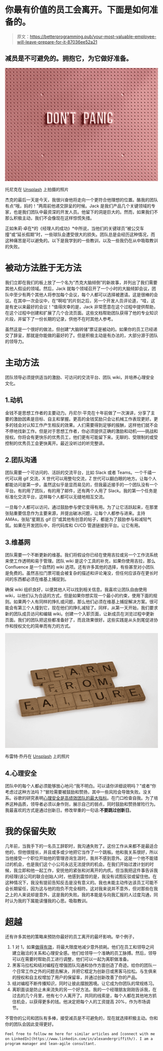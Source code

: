 # 你最有价值的员工会离开。下面是如何准备的。

> 原文：<https://betterprogramming.pub/your-most-valuable-employee-will-leave-prepare-for-it-87036ee52a21>

## 减员是不可避免的。拥抱它，为它做好准备。

![](img/f12df98da56088d45d6d8556b0daee27.png)

托尼克在 [Unsplash](https://unsplash.com?utm_source=medium&utm_medium=referral) 上拍摄的照片

杰克的最后一天是今天，我很兴奋他将走向一个更符合他理想的位置。酪我的团队有点“哦，妈的！”两周前他递交辞呈的时候。Jack 是我们产品几个关键领域的专家，也是我们团队中最资深的开发人员。他留下的洞是巨大的。然而，如果我们不那么积极主动，我们不会像现在这样惊慌失措。

正如朱莉·卓在*的《经理人的成功》*中所说，当他们的关键球员“被公交车撞”或“延长假期”时，一些球队会遭受很大的损失。团队总是会经历这种情况，而这种痛苦是可以避免的。以下是我学到的一些教训，以及一些我仍在从中吸取教训的失败。

# 被动方法胜于无方法

我们立即在我们的板上放了一个名为“杰克大脑倾倒”的新故事，并列出了我们需要其他人假设的领域。然后，Jack 就每个领域召开了一个小时的大脑倾卸会议，团队中至少有两个其他人将参加每个会议，每个人都可以选择被邀请。这是很棒的会议。在其中一次会议中，在“啊哈”的片刻之后，另一个开发人员评论道，“哇，这是有史以来最好的会议！”值得庆幸的是，Jack 非常愿意在这个过程中提供帮助，在这个过程中创建和扩展了几个合流页面。这些文档帮助团队获得了他的专业知识片段，并留下了一份长期的记录，供他不在时其他人参考。

虽然这是一个很好的做法，但创建“大脑转储”票证是被动的。如果你的员工已经递交了辞呈，那就是你能做的最好的了。但是积极主动是有办法的，大部分源于团队的领导力。

# 主动方法

团队领导必须提供适当的激励、可访问的交流平台、团队 wiki，并培养心理安全文化。

## 1.动机

金钱不是思想工作者的主要动力。丹尼尔·平克在十年前做了一次演讲，分享了主要的激励因素是目标、自主和掌握。更高的金钱奖励只会让机械工作表现更好。更多的钱会对认知工作产生相反的效果。人们需要得到足够的报酬，这样他们就不会不停地找新工作。但是对于思想工作者，你必须提供正确的激励和动机——挑战和授权。你将会有更快乐的优秀员工，他们更有可能留下来。无聊的、受限制的或受控制的优秀员工会更快离开。最近没听过的听完整讲。

## 2.团队沟通

团队需要一个可访问的、活跃的交流平台，比如 Slack 或者 Teams。一个千禧一代可以用 gif 交流，X 世代可以用整句交流，Z 世代可以翻白眼的地方。让每个人都能访问是第一步。虽然这似乎是显而易见的，但我最近接手的一个团队没有一个平台。有的用了团队，有的用了邮件，还有两个人用了 Slack。我的第一个任务是标准化交流平台，这样每个人都可以无缝地相互交流。

一旦每个人都可以访问，通过鼓励参与使它变得有用。为了让它活跃起来，在那里张贴重要信息作为主要来源，并提出破冰问题，让每个人都参与进来。主持 AMAs，张贴“星期五 gif 日”或其他有创意的帖子，都是为了鼓励参与和减轻气氛。如果在开发团队中，将代码库和 CI/CD 管道链接到平台。让它有用。

## 3.维基网

团队需要一个不断更新的维基。我们将假设你已经在使用吉拉或另一个工作流系统来使工作透明和易于管理。团队 wiki 是这个工具的补充，如果你使用吉拉，那么 Confluence 是一个自然的 wiki 选项。还有许多其他的选择，有些甚至对小团队是免费的。虽然吉拉门票可能会被复杂的描述和评论淹没，但任何应该存在更长时间的东西都必须在维基上捕捉到。

确保 wiki 组织良好，以便其他人可以找到相关信息。我喜欢让团队自由使用 wiki，以他们认为合适的方式，但是如果你想实现一个最小的约束，使用下面的规则。如果两个人有同样的挣扎或问题，那么他们必须在维基上捕捉解决方案。很可能会有第三个人撞到它，现在他们的挣扎减轻了。同样，从第一天开始，我们要求新的团队成员访问和编辑 wiki。创建一个入职页面，让新成员在浏览过程中更新页面。我们的团队把这些都准备好了，而且效果很好。这些实践是从头到尾促进协作和授权文化的简单而有力的方式。

![](img/31dbe023ea1bc7501343d30a48557dad.png)

布雷特·乔丹在 [Unsplash](https://unsplash.com?utm_source=medium&utm_medium=referral) 上的照片

## 4.心理安全

团队中的每个人都必须能够放心地问:“我不明白。可以请你详细说明吗？”或者“你考虑过这种方法吗？”冒险需要被鼓励和赞扬，其中一些风险会导致失败。没关系。谷歌的研究表明[心理安全是高绩效团队的最大指标](https://rework.withgoogle.com/blog/five-keys-to-a-successful-google-team/)。在门口检查自我。为了培养这种品质，领导者必须以身作则，展示自己的弱点，同时鼓励和赞扬冒险行为。我最喜欢的方式是通过创新日。修改举重的一句话:**不要跳过创新日**。

# 我的保留失败

几年前，当我手下的一名员工辞职时，我沟通失败了。这份工作从来都不是最适合他的，但他很擅长，并且或多或少地把它当作了一个跳板。他和我关系很好，所以当他接受一个职位开始他的管理咨询生涯时，我并不感到意外。这是一个他不能错过的机会，也是我们这个小公司永远无法提供的机会。在我们开始过渡计划的时候，我立即和他一起工作，安抚他的紧张和对离开的内疚。但当我把这件事告诉我的经理(该公司的联合创始人)时，他感到震惊的是，我没有试图反驳或留住他。在这种情况下，我没有提前告知反击是没有意义的。我也未能主动传达该员工可能不会长期留任，因为这与他的抱负不完全相符。这对我来说并不意外，但对那些在我之上的人来说却是意外，这是我的失败。我的本能是与向我汇报的人过度沟通，同时认为我的下属能读懂我的心思。吸取教训。

# 超越

还有许多其他的策略来预防你最好的员工离开的最坏影响。举个例子，

1.  1 对 1，如果[做得有效](https://medium.com/@ajgriffith/1-on-1s-are-your-most-powerful-tool-ceb553c38b50)，将最大限度地减少意外损耗。他们在员工和领导之间建立融洽的关系和心理安全感。他们给领导一个准确的员工脉搏。然后，领导可以在需要时帮助员工进行调整，他们可以一起为离职做准备。
2.  黑客马拉松和结对编程在增强团队沟通和协作方面创造了奇迹。给你的团队一个日常工作之外的问题去解决，并把它框定为创新日或黑客马拉松。与生俱来的授权和自主权增加了用户的保留率，并通过创新改善了你的产品。
3.  结对编程不断传播知识，同时让彼此摆脱困境。让它成为你团队的常规练习。
4.  离职面谈是防止未来流失的另一个好方法。我的一个经理朋友刚刚告诉我，在过去的几个月里，他有七个人离开了。共同的线索是，每个人都在其他地方抓住机会，以获得更多的钱。他决定把每个人的工资提高 20%，作为市场调节。

不管你的公司和团队有多棒，接受减员是不可避免的，现在就选择积极主动。你和你的团队会因此变得更好。

```
Feel free to follow me here for similar articles and [connect with me on LinkedIn](https://www.linkedin.com/in/alexandergriffith/). I am a program manager and lean-agile consultant.
```